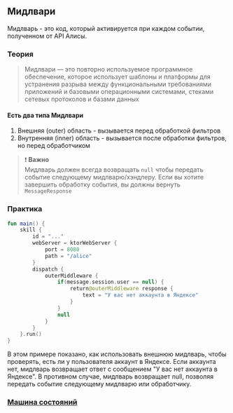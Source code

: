 ## Мидлвари

Мидлварь - это код, который активируется при каждом событии, полученном от API Алисы.

### Теория
> Мидлвари — это повторно используемое программное обеспечение, которое использует шаблоны и платформы для устранения разрыва между функциональными требованиями приложений и базовыми операционными системами, стеками сетевых протоколов и базами данных

#### Есть два типа Мидлвари

1. Внешняя (outer) область - вызывается перед обработкой фильтров
2. Внутренняя (inner) область - вызывается после обработки фильтров, но перед обработчиком

> ❗ **Важно**  
> Мидлварь должен всегда возвращать `null` чтобы передать событие следующему мидлварю/хэндлеру.
> Если вы хотите завершить обработку события, вы должны вернуть `MessageResponse`

### Практика

```kotlin
fun main() {
    skill {
        id = "..."
        webServer = ktorWebServer {
            port = 8080
            path = "/alice"
        }
        dispatch {
            outerMiddleware {
                if(message.session.user == null) {
                    return@outerMiddleware response {
                        text = "У вас нет аккаунта в Яндексе"
                    }
                }
                null
            }
        }
    }.run()
}
```

В этом примере показано, как использовать внешнюю мидлварь, чтобы проверять, есть ли у пользователя аккаунт в Яндексе. 
Если аккаунта нет, мидлварь возвращает ответ с сообщением "У вас нет аккаунта в Яндексе". 
В противном случае, мидлварь возвращает null, позволяя передать событие следующему мидлварю или обработчику.

### [Машина состояний](Машина_состояний.md)